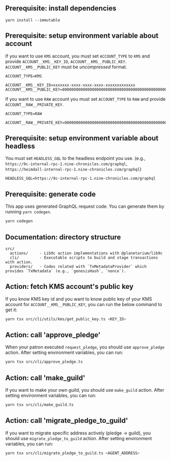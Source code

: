 
Prerequisite: install dependencies
----------------------------------

```
yarn install --immutable
```


Prerequisite: setup environment variable about account
------------------------------------------------------

If you want to use `KMS` account, you must set `ACCOUNT_TYPE` to `KMS` and provide `ACCOUNT__KMS__KEY_ID`, `ACCOUNT__KMS__PUBLIC_KEY`. `ACCOUNT__KMS__PUBLIC_KEY` must be *uncompressed* format.

```plain
ACCOUNT_TYPE=KMS

ACCOUNT__KMS__KEY_ID=xxxxxxx-xxxx-xxxx-xxxx-xxxxxxxxxxxxx
ACCOUNT__KMS__PUBLIC_KEY=0000000000000000000000000000000000000000000000000000000000000000000000000000000000000000000000000000000000000000000000000000000000
```

If you want to use `RAW` account you must set `ACCOUNT_TYPE` to `RAW` and provide `ACCOUNT__RAW__PRIVATE_KEY`.

```plain
ACCOUNT_TYPE=RAW

ACCOUNT__RAW__PRIVATE_KEY=0000000000000000000000000000000000000000000000000000000000000000
```


Prerequisite: setup environment variable about headless
-------------------------------------------------------

You must set `HEADLESS_GQL` to the headless endpoint you use. (e.g., `https://9c-internal-rpc-1.nine-chronicles.com/graphql`, `https://heimdall-internal-rpc-1.nine-chronicles.com/graphql`)

```plain
HEADLESS_GQL=https://9c-internal-rpc-1.nine-chronicles.com/graphql
```


Prerequisite: generate code
---------------------------

This app uses generated GraphQL request code. You can generate them by running `yarn codegen`.

```sh
yarn codegen
```


Documentation: directory structure
----------------------------------

```plain
src/
  actions/     - Lib9c action implementations with @planetarium/lib9c
  cli/         - Executable scripts to build and stage transactions with action.
  providers/   - Codes related with `TxMetadataProvider` which provides `TxMetadata` (e.g., `genesisHash`, `nonce`).
```



Action: fetch KMS account's public key
--------------------------------------

If you know KMS key id and you want to know public key of your KMS account for `ACCOUNT__KMS__PUBLIC_KEY`, you can run the below command to get it:

```sh
yarn tsx src/cli/utils/kms/get_public_key.ts <KEY_ID>
```


Action: call 'approve_pledge'
-----------------------------

When your patron executed `request_pledge`, you should use `approve_pledge` action. After setting environment variables, you can run:

```sh
yarn tsx src/cli/approve_pledge.ts
```


Action: call 'make_guild'
-------------------------

If you want to make your own guild, you should use `make_guild` action. After setting environment variables, you can run:

```sh
yarn tsx src/cli/make_guild.ts
```


Action: call 'migrate_pledge_to_guild'
--------------------------------------

If you want to migrate specific address actively (pledge -> guild), you should use `migrate_pledge_to_guild` action. After setting environment variables, you can run:

```sh
yarn tsx src/cli/migrate_pledge_to_guild.ts <AGENT_ADDRESS>
```
